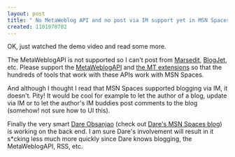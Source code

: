 ```yaml
---
layout: post
title: " No MetaWeblog API and no post via IM support yet in MSN Spaces"
created: 1101970702
---
```

<p>OK, just watched the demo video and read some more.</p>

<p>The MetaWeblogAPI is not supported so I can't post from <a href="http://ranchero.com/marsedit/">Marsedit</a>, <a href="http://blogjet.com/">BlogJet</a>, etc. Please support the <a href="http://www.xmlrpc.com/metaWeblogApi">MetaWeblogAPI</a> and <a href="http://www.movabletype.org/docs/mtmanual_programmatic.html">the MT extensions</a> so that the hundreds of tools that work with these APIs work with MSN Spaces.
</p>
<p>And although I thought I read that MSN Spaces supported blogging via IM, it doesn't.  Pity! It would be cool for example to let the author of a blog, update via IM or to let the author's IM buddies post comments to the blog (somehow! not sure how to UI this).
</p>
<p>Finally the very smart <a href="http://www.25hoursaday.com/weblog/PermaLink.aspx?guid=3efdb83d-e4fe-4b00-804d-f874f5cdcec0">Dare Obsanjao</a> (check out <a href="http://spaces.msn.com/members/carnage4life/">Dare's MSN Spaces blog</a>) is working on the back end. I am sure Dare's involvement  will result in it s*cking less much more quickly since Dare knows blogging, the MetaWeblogAPI, RSS, etc.</p>

